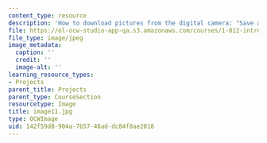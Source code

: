 ```yaml
---
content_type: resource
description: 'How to download pictures from the digital camera: "Save as" dialog box'
file: https://ol-ocw-studio-app-qa.s3.amazonaws.com/courses/1-012-introduction-to-civil-engineering-design-spring-2002/142f59d8904a7b5746addc84f8ae2018_image11.jpg
file_type: image/jpeg
image_metadata:
  caption: ''
  credit: ''
  image-alt: ''
learning_resource_types:
- Projects
parent_title: Projects
parent_type: CourseSection
resourcetype: Image
title: image11.jpg
type: OCWImage
uid: 142f59d8-904a-7b57-46ad-dc84f8ae2018
---
```

